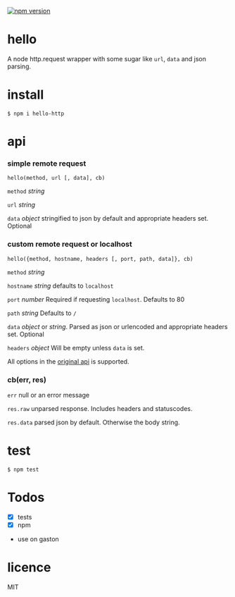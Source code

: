 [![npm version](https://badge.fury.io/js/hello-http.svg)](https://badge.fury.io/js/hello-http)

# hello
A node http.request wrapper with some sugar like `url`, `data` and json parsing.

# install
```
$ npm i hello-http
```

# api
### simple remote request
`hello(method, url [, data], cb)`

`method` *string*

`url` *string*

`data` *object* stringified to json by default and appropriate headers set. Optional

### custom remote request or localhost
`hello({method, hostname, headers [, port, path, data]}, cb)`

`method` *string*

`hostname` *string* defaults to `localhost`

`port` *number* Required if requesting `localhost`. Defaults to 80

`path` *string* Defaults to `/`

`data` *object* or *string*. Parsed as json or urlencoded and appropriate headers set. Optional

`headers` *object* Will be empty unless `data` is set.

All options in the [original api](https://nodejs.org/api/http.html#http_http_request_options_callback) is supported.

### cb(err, res)
`err` null or an error message

`res.raw` unparsed response. Includes headers and statuscodes.

`res.data` parsed json by default. Otherwise the body string.

# test
```
$ npm test
```

# Todos
- [x] tests
- [x] npm
- use on gaston

# licence
MIT
